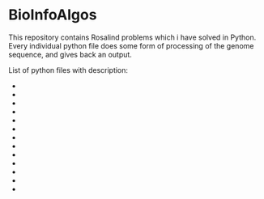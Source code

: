 # BioInfoAlgos

This repository contains Rosalind problems which i have solved in Python.
Every individual python file does some form of processing of the genome sequence, and gives back an output.

List of python files with description:

-
-
-
-
-
-
-
-
-
-
-
-
-
